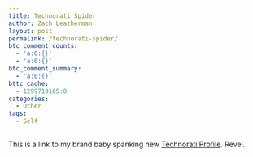 ```yaml
---
title: Technorati Spider
author: Zach Leatherman
layout: post
permalink: /technorati-spider/
btc_comment_counts:
  - 'a:0:{}'
  - 'a:0:{}'
btc_comment_summary:
  - 'a:0:{}'
bttc_cache:
  - 1299719165:0
categories:
  - Other
tags:
  - Self
---
```


This is a link to my brand baby spanking new [Technorati Profile][1]. Revel.

 [1]: http://technorati.com/claim/p4ycz9yef8